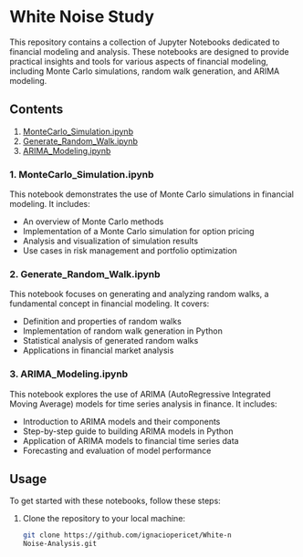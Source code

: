 #  White Noise Study

This repository contains a collection of Jupyter Notebooks dedicated to financial modeling and analysis. These notebooks are designed to provide practical insights and tools for various aspects of financial modeling, including Monte Carlo simulations, random walk generation, and ARIMA modeling.

## Contents

1. [MonteCarlo_Simulation.ipynb](./MonteCarlo_Simulation.ipynb)
2. [Generate_Random_Walk.ipynb](./Generate_Random_Walk.ipynb)
3. [ARIMA_Modeling.ipynb](./ARIMA_Modeling.ipynb)

### 1. MonteCarlo_Simulation.ipynb

This notebook demonstrates the use of Monte Carlo simulations in financial modeling. It includes:

- An overview of Monte Carlo methods
- Implementation of a Monte Carlo simulation for option pricing
- Analysis and visualization of simulation results
- Use cases in risk management and portfolio optimization

### 2. Generate_Random_Walk.ipynb

This notebook focuses on generating and analyzing random walks, a fundamental concept in financial modeling. It covers:

- Definition and properties of random walks
- Implementation of random walk generation in Python
- Statistical analysis of generated random walks
- Applications in financial market analysis

### 3. ARIMA_Modeling.ipynb

This notebook explores the use of ARIMA (AutoRegressive Integrated Moving Average) models for time series analysis in finance. It includes:

- Introduction to ARIMA models and their components
- Step-by-step guide to building ARIMA models in Python
- Application of ARIMA models to financial time series data
- Forecasting and evaluation of model performance

## Usage

To get started with these notebooks, follow these steps:

1. Clone the repository to your local machine:
   ```bash
   git clone https://github.com/ignaciopericet/White-n
   Noise-Analysis.git



